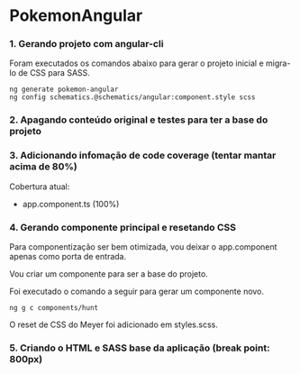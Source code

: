 # PokemonAngular

### 1. Gerando projeto com angular-cli

Foram executados os comandos abaixo para gerar o projeto inicial e migra-lo de CSS para SASS.

```
ng generate pokemon-angular
ng config schematics.@schematics/angular:component.style scss
```

### 2. Apagando conteúdo original e testes para ter a base do projeto

### 3. Adicionando infomação de code coverage (tentar mantar acima de 80%)

Cobertura atual:

- app.component.ts (100%)

### 4. Gerando componente principal e resetando CSS

Para componentização ser bem otimizada, vou deixar o app.component apenas como porta de entrada.

Vou criar um componente para ser a base do projeto.

Foi executado o comando a seguir para gerar um componente novo.

```
ng g c components/hunt
```

O reset de CSS do Meyer foi adicionado em styles.scss.

### 5. Criando o HTML e SASS base da aplicação (break point: 800px)
